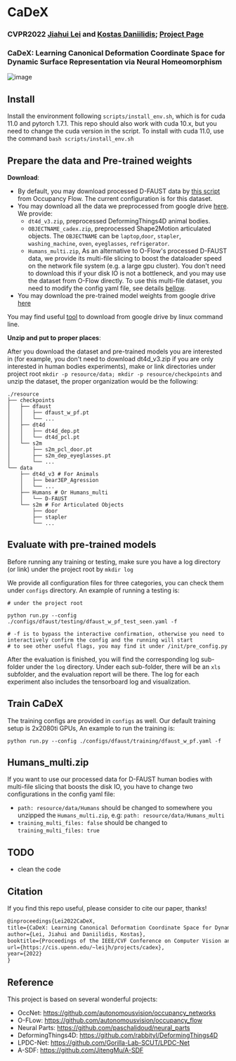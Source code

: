 # CaDeX

### CVPR2022 [Jiahui Lei](https://www.cis.upenn.edu/~leijh/) and [Kostas Daniilidis](https://www.cis.upenn.edu/~kostas/); [Project Page](https://www.cis.upenn.edu/~leijh/projects/cadex/)

### CaDeX: Learning Canonical Deformation Coordinate Space for Dynamic Surface Representation via Neural Homeomorphism

![image](./assets/idea.png)

## Install

Install the environment following `scripts/install_env.sh`, which is for cuda 11.0 and pytorch 1.7.1. This repo should also work with cuda 10.x, but you need to change the cuda version in the script. To install with cuda 11.0, use the command `bash scripts/install_env.sh`

## Prepare the data and Pre-trained weights

**Download**:

- By default, you may download processed D-FAUST data by [this script](https://github.com/autonomousvision/occupancy_flow/blob/master/scripts/download_data.sh) from Occupancy Flow. The current configuration is for this dataset.
- You may download all the data we preprocessed from google drive [here](https://drive.google.com/drive/folders/1ROekQKWMoTxP655RqU6eTBf0dbtanweC?usp=sharing). We provide:
  - `dt4d_v3.zip`, preprocessed DeformingThings4D animal bodies.
  - `OBJECTNAME_cadex.zip`, preprocessed Shape2Motion articulated objects. The `OBJECTNAME` can be `laptop`,`door`, `stapler`, `washing_machine`, `oven`, `eyeglasses`, `refrigerator`.
  - `Humans_multi.zip`, As an alternative to O-Flow's processed D-FAUST data, we provide its multi-file slicing to boost the dataloader speed on the network file system (e.g. a large gpu cluster). You don't need to download this if your disk IO is not a bottleneck, and you may use the dataset from O-Flow directly. To use this multi-file dataset, you need to modify the config yaml file, see details [bellow](#Humans_multi.zip).
- You may download the pre-trained model weights from google drive [here](https://drive.google.com/drive/folders/1yAhnL9eufI7hAXUGG8CsOQ8IUXAqDCxr?usp=sharing)

You may find useful [tool](https://github.com/prasmussen/gdrive) to download from google drive by linux command line.

**Unzip and put to proper places**:

After you download the dataset and pre-trained models you are interested in (for example, you don't need to download dt4d_v3.zip if you are only interested in human bodies experiments), make or link directories under project root  `mkdir -p resource/data; mkdir -p resource/checkpoints` and unzip the dataset, the proper organization would be the following:

```shell
./resource
├── checkpoints
│   ├── dfaust
│   │   ├── dfaust_w_pf.pt
│   │   └── ...
│   ├── dt4d
│   │   ├── dt4d_dep.pt
│   │   └── dt4d_pcl.pt
│   └── s2m
│       ├── s2m_pcl_door.pt
│       ├── s2m_dep_eyeglasses.pt
│       └── ...
└── data
    ├── dt4d_v3 # For Animals
    │   ├── bear3EP_Agression
    │   └── ...
    ├── Humans # Or Humans_multi
    │   └── D-FAUST
    └── s2m # For Articulated Objects
        ├── door
        ├── stapler
        └── ...
```

## Evaluate with pre-trained models

Before running any training or testing, make sure you have a log directory (or link) under the project root by `mkdir log`

We provide all configuration files for three categories, you can check them under `configs` directory. An example of running a testing is:
```shell
# under the project root

python run.py --config ./configs/dfaust/testing/dfaust_w_pf_test_seen.yaml -f 

# -f is to bypass the interactive confirmation, otherwise you need to interactively confirm the config and the running will start
# to see other useful flags, you may find it under /init/pre_config.py
```
After the evaluation is finished, you will find the corresponding log sub-folder under the `log` directory. Under each sub-folder, there will be an `xls` subfolder, and the evaluation report will be there. The log for each experiment also includes the tensorboard log and visualization.

## Train CaDeX

The training configs are provided in `configs` as well. Our default training setup is 2x2080ti GPUs, An example to run the training is:
```shell
python run.py --config ./configs/dfaust/training/dfaust_w_pf.yaml -f 
```

## Humans_multi.zip
If you want to use our processed data for D-FAUST human bodies with multi-file slicing that boosts the disk IO, you have to change two configurations in the config yaml file:
- `path: resource/data/Humans` should be changed to somewhere you unzipped the `Humans_multi.zip`, e.g: `path: resource/data/Humans_multi`
- `training_multi_files: false` should be changed to `training_multi_files: true`

## TODO

- clean the code

## Citation

If you find this repo useful, please consider to cite our paper, thanks!
```latex
@inproceedings{Lei2022CaDeX,
title={CaDeX: Learning Canonical Deformation Coordinate Space for Dynamic Surface Representation via Neural Homeomorphism},
author={Lei, Jiahui and Daniilidis, Kostas},
booktitle={Proceedings of the IEEE/CVF Conference on Computer Vision and Pattern Recognition},
url={https://cis.upenn.edu/~leijh/projects/cadex},
year={2022}
} 
```

## Reference

This project is based on several wonderful projects:

- OccNet:  <https://github.com/autonomousvision/occupancy_networks>
- O-FLow:  <https://github.com/autonomousvision/occupancy_flow>
- Neural Parts: <https://github.com/paschalidoud/neural_parts>
- DeformingThings4D: <https://github.com/rabbityl/DeformingThings4D>
- LPDC-Net: <https://github.com/Gorilla-Lab-SCUT/LPDC-Net>
- A-SDF: <https://github.com/JitengMu/A-SDF>
